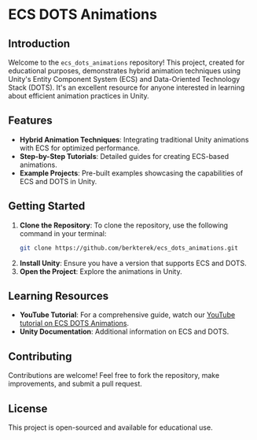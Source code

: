
# ECS DOTS Animations

## Introduction
Welcome to the `ecs_dots_animations` repository! This project, created for educational purposes, demonstrates hybrid animation techniques using Unity's Entity Component System (ECS) and Data-Oriented Technology Stack (DOTS). It's an excellent resource for anyone interested in learning about efficient animation practices in Unity.

## Features
- **Hybrid Animation Techniques**: Integrating traditional Unity animations with ECS for optimized performance.
- **Step-by-Step Tutorials**: Detailed guides for creating ECS-based animations.
- **Example Projects**: Pre-built examples showcasing the capabilities of ECS and DOTS in Unity.

## Getting Started
1. **Clone the Repository**: 
   To clone the repository, use the following command in your terminal:
   ```bash
   git clone https://github.com/berkterek/ecs_dots_animations.git
2. **Install Unity**: Ensure you have a version that supports ECS and DOTS.
3. **Open the Project**: Explore the animations in Unity.

## Learning Resources
- **YouTube Tutorial**: For a comprehensive guide, watch our [YouTube tutorial on ECS DOTS Animations](https://youtu.be/Hek9tg8ttAo).
- **Unity Documentation**: Additional information on ECS and DOTS.

## Contributing
Contributions are welcome! Feel free to fork the repository, make improvements, and submit a pull request.

## License
This project is open-sourced and available for educational use.
